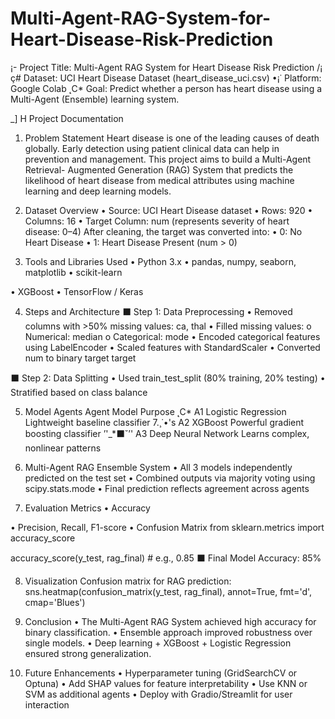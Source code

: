 # Multi-Agent-RAG-System-for-Heart-Disease-Risk-Prediction



¡- Project Title: Multi-Agent RAG System for Heart Disease Risk Prediction
/¡ ç# Dataset: UCI Heart Disease Dataset (heart_disease_uci.csv)
•¡˙ Platform: Google Colab
˛C* Goal: Predict whether a person has heart disease using a Multi-Agent (Ensemble) learning system.

_] H Project Documentation

1.	Problem Statement
Heart disease is one of the leading causes of death globally. Early detection using patient clinical data can help in prevention and management. This project aims to build a Multi-Agent Retrieval- Augmented Generation (RAG) System that predicts the likelihood of heart disease from medical attributes using machine learning and deep learning models.

2.	Dataset Overview
•	Source: UCI Heart Disease dataset
•	Rows: 920
•	Columns: 16
•	Target Column: num (represents severity of heart disease: 0–4) After cleaning, the target was converted into:
•	0: No Heart Disease
•	1: Heart Disease Present (num > 0)

3.	Tools and Libraries Used
•	Python 3.x
•	pandas, numpy, seaborn, matplotlib
•	scikit-learn
 
•	XGBoost
•	TensorFlow / Keras

4.	Steps and Architecture
⬛   Step 1: Data Preprocessing
•	Removed columns with >50% missing values: ca, thal
•	Filled missing values:
o	Numerical: median
o	Categorical: mode
•	Encoded categorical features using LabelEncoder
•	Scaled features with StandardScaler
•	Converted num to binary target target

⬛   Step 2: Data Splitting
•	Used train_test_split (80% training, 20% testing)
•	Stratified based on class balance

5.	Model Agents
Agent Model	Purpose
˛C* A1 Logistic Regression	Lightweight baseline classifier
7.¸˙•'s A2 XGBoost	Powerful gradient boosting classifier
’'_*⬛˘’' A3 Deep Neural Network Learns complex, nonlinear patterns

6.	Multi-Agent RAG Ensemble System
•	All 3 models independently predicted on the test set
•	Combined outputs via majority voting using scipy.stats.mode
•	Final prediction reflects agreement across agents

7.	Evaluation Metrics
•	Accuracy
 
•	Precision, Recall, F1-score
•	Confusion Matrix
from sklearn.metrics import accuracy_score


accuracy_score(y_test, rag_final) # e.g., 0.85
⬛   Final Model Accuracy: 85%

8.	Visualization
Confusion matrix for RAG prediction:
sns.heatmap(confusion_matrix(y_test, rag_final), annot=True, fmt='d', cmap='Blues')

9.	Conclusion
•	The Multi-Agent RAG System achieved high accuracy for binary classification.
•	Ensemble approach improved robustness over single models.
•	Deep learning + XGBoost + Logistic Regression ensured strong generalization.

10.	Future Enhancements
•	Hyperparameter tuning (GridSearchCV or Optuna)
•	Add SHAP values for feature interpretability
•	Use KNN or SVM as additional agents
•	Deploy with Gradio/Streamlit for user interaction


